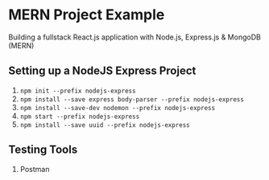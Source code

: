 # MERN Project Example
Building a fullstack React.js application with Node.js, Express.js &amp; MongoDB (MERN)

## Setting up a NodeJS Express Project

1. `npm init --prefix nodejs-express`
2. `npm install --save express body-parser --prefix nodejs-express`
3. `npm install --save-dev nodemon --prefix nodejs-express`
4. `npm start --prefix nodejs-express`
5. `npm install --save uuid --prefix nodejs-express`

## Testing Tools

1. Postman

